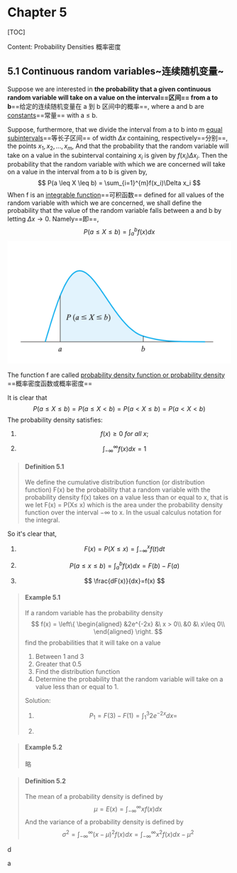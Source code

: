 # Chapter 5

[TOC]

Content: Probability Densities 概率密度

## 5.1 Continuous random variables~连续随机变量~



Suppose we are interested in **the probability that a given continuous random variable will take on a value on the interval==区间== from a to b**==给定的连续随机变量在 a 到 b 区间中的概率==, where a and b are <u>constants</u>==常量== with a ≤ b. 

Suppose, furthermore, that we divide the interval from a to b into m <u>equal subintervals</u>==等长子区间== of width $\Delta x$ containing, respectively==分别==, the points $x_1, x_2, \dots, x_m$, 
And that the probability that the random variable will take on a value in the subinterval containing $x_i$ is given by $f(x_i)\Delta x_i$. Then the probability that the random variable with which we are concerned will take on a value in the interval from a to b is given by, 
$$
P(a \leq X \leq b) = \sum_{i=1}^{m}f(x_i)\Delta x_i
$$
When f is an <u>integrable function</u>==可积函数== defined for all values of the random variable with which we are concerned, we shall define the probability that the value of the random variable falls between a and b by letting $\Delta x \rightarrow 0$. Namely==即==,
$$
P(a \leq X \leq b) = \int_{a}^{b}f(x)dx
$$
![5-1](Chapter-5.assets/image-20220417053035331.png)

The function f are called <u>probability density function or probability density</u> ==概率密度函数或概率密度== 

It is clear that
$$
P(a \leq X \leq b) = P(a \leq X < b) = P(a < X \leq b) = P(a < X < b)
$$
The probability density satisfies:

1. $$
   f(x) \geq 0\ for\ all\ x;
   $$

2. $$
   \int^{\infty}_{-\infty}f(x)dx = 1
   $$

> #### Definition 5.1 
>
> We define the cumulative distribution function (or distribution function) F(x) be the probability that a random variable with the probability density f(x) takes on a value less than or equal to x, that is we let F(x) = P(X≤ x) which is the area under the probability density function over the interval −∞ to x.
> In the usual calculus notation for the integral.

So it's clear that,

1. $$
   F(x) = P(X \leq x) = \int^{x}_{-\infty}f(t)dt
   $$

2. $$
   P(a \leq x \leq b) = \int^{b}_{a}f(x)dx=F(b)-F(a)
   $$

3. $$
   \frac{dF(x)}{dx}=f(x)
   $$

> #### Example 5.1
>
> If a random variable has the probability density
> $$
> f(x) = \left\{
> \begin{aligned}
> &2e^{-2x} &\ x > 0\\
> &0 &\ x\leq 0\\
> \end{aligned}
> \right.
> $$
> find the probabilities that it will take on a value
>
> 1. Between 1 and 3
> 2. Greater that 0.5
> 3. Find the distribution function
> 4. Determine the probability that the random variable will take on a value less than or equal to 1.
>
> 
>
> Solution: 
>
> 1. $$
>    P_1 = F(3) - F(1) = \int_{1}^{3}2e^{-2x}dx=
>    $$
>
> 2. 

> #### Example 5.2
>
> 略

> #### Definition 5.2
>
> The mean of a probability density is defined by
> $$
> \mu = E(x) = \int_{-\infty}^{\infty}xf(x)dx
> $$
> And the variance of a probability density is defined by
> $$
> \sigma^2 = \int_{-\infty}^{\infty}(x-\mu)^2f(x)dx = \int_{-\infty}^{\infty}x^2f(x)dx-\mu^2
> $$


d

a

